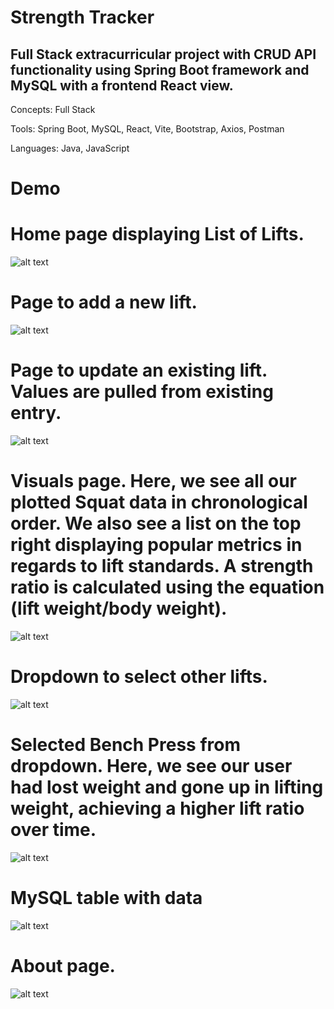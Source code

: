 # Strength Tracker

Full Stack extracurricular project with CRUD API functionality using Spring Boot framework and MySQL with a frontend React view.
-----------------------------------------------------------------------------------------------  
Concepts: Full Stack

Tools: Spring Boot, MySQL, React, Vite, Bootstrap, Axios, Postman

Languages: Java, JavaScript

# Demo
# Home page displaying List of Lifts.
![alt text](https://imgur.com/AYmvPyt.png)

# Page to add a new lift.
![alt text](https://imgur.com/7n3ZSpD.png)

# Page to update an existing lift. Values are pulled from existing entry.
![alt text](https://imgur.com/DkwKEsJ.png)

# Visuals page. Here, we see all our plotted Squat data in chronological order. We also see a list on the top right displaying popular metrics in regards to lift standards. A strength ratio is calculated using the equation (lift weight/body weight).
![alt text](https://imgur.com/2pCZELp.png)

# Dropdown to select other lifts.
![alt text](https://imgur.com/rWuHD7r.png)

# Selected Bench Press from dropdown. Here, we see our user had lost weight and gone up in lifting weight, achieving a higher lift ratio over time.
![alt text](https://imgur.com/e7lLX8R.png)

# MySQL table with data
![alt text](https://imgur.com/H2JOR8O.png)

# About page.
![alt text](https://imgur.com/vO17BrN.png)


